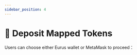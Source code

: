 ```yaml
---
sidebar_position: 4
---
```

# 🧰 Deposit Mapped Tokens

Users can choose either Eurus wallet or MetaMask to proceed：